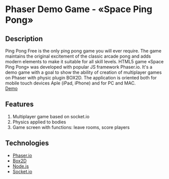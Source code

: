 Phaser Demo Game - «Space Ping Pong»
====================================================
Description
--------
Ping Pong Free is the only ping pong game you will ever require. The game maintains the original excitement of the classic arcade pong and adds modern elements to make it suitable for all skill levels.
HTML5 game «Space Ping Pong» was developed with popular JS framework Phaser.io. It's a demo game with a goal to show the ability of creation of multiplayer games on Phaser with physic plugin BOX2D. The application is oriented both for mobile touch devices Aple (iPad, iPhone) and for PC and MAC. </br>[Demo](https://nixsolutions.github.io/demo-phaser-space-ping-pong/)

Features
--------
1. Multiplayer game based on socket.io
2. Physics applied to bodies
3. Game screen with functions: leave rooms, score players

Technologies
------------
* [Phaser.io](https://phaser.io/)
* [Box2D](http://box2d.org/)
* [Node.js](https://nodejs.org/)
* [Socket.io](http://socket.io/)

